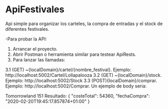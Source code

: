 # ApiFestivales
Api simple para organizar los carteles, la compra de entradas y el stock de diferentes festivales.

-Para probar la API:
  1. Arrancar el proyecto.
  2. Abrir Postman o herramienta similar para testear ApiRests.
  3. Para lanzar las llamadas:
        
3.1 (GET) ~{localDomain}/cartel/{nombre_festival}. Ejemplo: http://localhost:5002/Cartel/Lollapalooza
3.2 (GET) ~{localDomain}/stock. Ejemplo: http://localhost:5002/Stock 
3.3 (POST){localDomain}/comprar. Ejemplo: http://localhost:5002/Comprar. Un ejemplo de body seria:
  <?xml version = "1.0" encoding = "UTF-8"?>
<CompraRequest>
	<Festival>Tomorrowland</Festival>
	<Entradas>151</Entradas> 
</CompraRequest>
Resultado: 
{
    "costeTotal": 54360,
    "fechaCompra": "2020-02-20T19:45:17.857874+01:00"
}

